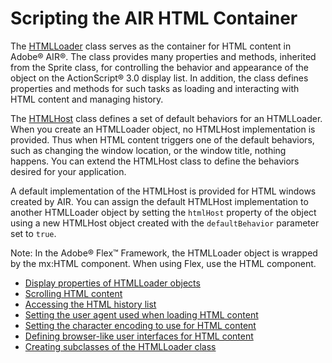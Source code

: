 # Scripting the AIR HTML Container

<div>

The
[HTMLLoader](http://help.adobe.com/en_US/Flash/CS5/AS3LR/flash/html/HTMLLoader.html)
class serves as the container for HTML content in Adobe® AIR®. The class
provides many properties and methods, inherited from the Sprite class, for
controlling the behavior and appearance of the object on the ActionScript® 3.0
display list. In addition, the class defines properties and methods for such
tasks as loading and interacting with HTML content and managing history.

The
[HTMLHost](http://help.adobe.com/en_US/FlashPlatform/reference/actionscript/3/flash/html/HTMLHost.html)
class defines a set of default behaviors for an HTMLLoader. When you create an
HTMLLoader object, no HTMLHost implementation is provided. Thus when HTML
content triggers one of the default behaviors, such as changing the window
location, or the window title, nothing happens. You can extend the HTMLHost
class to define the behaviors desired for your application.

A default implementation of the HTMLHost is provided for HTML windows created by
AIR. You can assign the default HTMLHost implementation to another HTMLLoader
object by setting the `htmlHost` property of the object using a new HTMLHost
object created with the `defaultBehavior` parameter set to `true`.

<div>

Note: In the Adobe® Flex™ Framework, the HTMLLoader object is wrapped by the
mx:HTML component. When using Flex, use the HTML component.

</div>

- [Display properties of HTMLLoader objects](WS5b3ccc516d4fbf351e63e3d118666ade46-7e79.html)
- [Scrolling HTML content](WS5b3ccc516d4fbf351e63e3d118666ade46-7e65.html)
- [Accessing the HTML history list](WS5b3ccc516d4fbf351e63e3d118666ade46-7e78.html)
- [Setting the user agent used when loading HTML content](WS5b3ccc516d4fbf351e63e3d118666ade46-7e7b.html)
- [Setting the character encoding to use for HTML content](WS5b3ccc516d4fbf351e63e3d118666ade46-7e7a.html)
- [Defining browser-like user interfaces for HTML content](WS5b3ccc516d4fbf351e63e3d118666ade46-7e74.html)
- [Creating subclasses of the HTMLLoader class](WS5b3ccc516d4fbf351e63e3d118666ade46-7e64.html)

</div>

<div>

<div>

</div>

</div>
